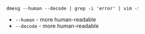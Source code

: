 `dmesg --human --decode | grep -i 'error' | vim -`:
- `--human` - more human-readable
- `--decode` - more human-readable